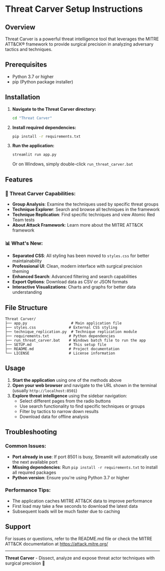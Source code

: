 # Threat Carver Setup Instructions

## Overview
Threat Carver is a powerful threat intelligence tool that leverages the MITRE ATT&CK® framework to provide surgical precision in analyzing adversary tactics and techniques.

## Prerequisites
- Python 3.7 or higher
- pip (Python package installer)

## Installation

1. **Navigate to the Threat Carver directory:**
   ```bash
   cd "Threat Carver"
   ```

2. **Install required dependencies:**
   ```bash
   pip install -r requirements.txt
   ```

3. **Run the application:**
   ```bash
   streamlit run app.py
   ```

   Or on Windows, simply double-click `run_threat_carver.bat`

## Features

### 🔪 Threat Carver Capabilities:
- **Group Analysis**: Examine the techniques used by specific threat groups
- **Technique Explorer**: Search and browse all techniques in the framework
- **Technique Replication**: Find specific techniques and view Atomic Red Team tests
- **About Attack Framework**: Learn more about the MITRE ATT&CK framework

### 📊 What's New:
- **Separated CSS**: All styling has been moved to `styles.css` for better maintainability
- **Professional UI**: Clean, modern interface with surgical precision theming
- **Enhanced Search**: Advanced filtering and search capabilities
- **Export Options**: Download data as CSV or JSON formats
- **Interactive Visualizations**: Charts and graphs for better data understanding

## File Structure
```
Threat Carver/
├── app.py                    # Main application file
├── styles.css               # External CSS styling
├── technique_replication.py  # Technique replication module
├── requirements.txt         # Python dependencies
├── run_threat_carver.bat    # Windows batch file to run the app
├── SETUP.md                 # This setup file
├── README.md                # Project documentation
└── LICENSE                  # License information
```

## Usage

1. **Start the application** using one of the methods above
2. **Open your web browser** and navigate to the URL shown in the terminal (usually `http://localhost:8501`)
3. **Explore threat intelligence** using the sidebar navigation:
   - Select different pages from the radio buttons
   - Use search functionality to find specific techniques or groups
   - Filter by tactics to narrow down results
   - Download data for offline analysis

## Troubleshooting

### Common Issues:
- **Port already in use**: If port 8501 is busy, Streamlit will automatically use the next available port
- **Missing dependencies**: Run `pip install -r requirements.txt` to install all required packages
- **Python version**: Ensure you're using Python 3.7 or higher

### Performance Tips:
- The application caches MITRE ATT&CK data to improve performance
- First load may take a few seconds to download the latest data
- Subsequent loads will be much faster due to caching

## Support
For issues or questions, refer to the README.md file or check the MITRE ATT&CK documentation at https://attack.mitre.org/

---
**Threat Carver** - Dissect, analyze and expose threat actor techniques with surgical precision 🔪
